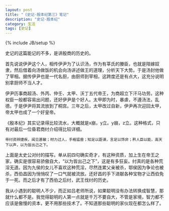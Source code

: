 ```yaml
---
layout: post
title: "《史记·殷本纪第三》笔记"
description: "史记·殷本纪"
category: 生活
tags: [史记]
---
```

{% include JB/setup %}

史记的这篇能记的不多，是讲殷商的历史的。

首先说说伊尹这个人，相传伊尹为了认识汤，作为有莘氏的媵臣，也就是陪嫁奴隶，然后借着向汤做饭的机会向汤讲述做王的道理，分析天下大势。于是汤封他做了宰相。据传伊尹也是一代名厨，由厨师到宰相，这跨度还是有点大，这充分说明别拿厨师不当人才。

伊尹历事商超汤、外丙、仲壬、太甲、沃丁五代帝王，为商超立下汗马功劳。这种权臣一般都容易出问题，还好伊尹是个好人。太甲即为时，暴虐，不遵汤法，乱德。于是伊尹将其流放到了桐宫。三年之后，太甲改过自新，伊尹再次迎回太甲，帝太甲也成了一个好皇帝。

《殷本纪》其实记录得比较流水，大概就是x崩，y立。y崩，z立。这种格式，只有对最后一位昏君商纣介绍得比较详细。

	帝纣资辨捷疾，闻见甚敏；材力过人，手格猛兽；知足以距谏，言足以饰非；矜人臣以能，高天下以声，以为皆出己之下。

上面是太史公对纣的描写。单从前四句确实奇才，有这种资质，加上生在帝王之家，确实是很容易骄傲自大，“以为皆出己之下”，这是有多狂妄。纣真的是各种荒淫无道。因为九侯的女儿不喜欢这种荒淫，尽然连累父亲被杀，鄂侯因为争论也被杀，西伯昌因为悄悄叹了一口气就被流放。还好昌的手下进献各种宝物才让西伯免于一死。而之后才有了西伯之后纣，武王伐纣的历史。

我从小遇到的聪明人不少，而正如吕老师所说，如果聪明没有办法转换成智慧，那就什么都不是。我觉得聪明的人第一点就是千万不要自大，不管是家境，智力都不应该是傲慢的资本，更不用那些技术了。不知道那些聪明的家伙现在都怎么样了。